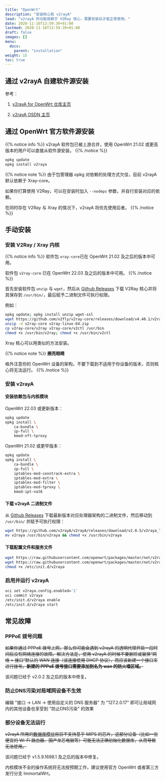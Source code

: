 ```yaml
---
title: "OpenWrt"
description: "安装核心和 v2rayA"
lead: "v2rayA 的功能依赖于 V2Ray 核心，需要安装后才能正常使用。"
date: 2020-11-16T13:59:39+01:00
lastmod: 2020-11-16T13:59:39+01:00
draft: false
images: []
menu:
  docs:
    parent: "installation"
weight: 15
toc: true
---
```


## 通过 v2rayA 自建软件源安装

参考：

1. [v2rayA for OpenWrt 仓库主页](https://github.com/v2raya/v2raya-openwrt)

2. [v2rayA OSDN 主页](https://osdn.net/projects/v2raya/)

## 通过 OpenWrt 官方软件源安装

{{% notice info %}}
v2rayA 软件包已被上游合并，使用 OpenWrt 21.02 或更高版本的用户可以直接从软件源安装。
{{% /notice %}}

```bash
opkg update
opkg install v2raya
```

{{% notice note %}}
由于包管理器 opkg 对依赖的处理方式欠佳，目前 v2rayA 默认依赖于 Xray-core。

如果你打算使用 V2Ray，可以在安装时加入 `--nodeps` 参数，并自行安装对应的依赖。

在同时存在 V2Ray 与 Xray 的情况下，v2rayA 将优先使用后者。
{{% /notice %}}

## 手动安装

### 安装 V2Ray / Xray 内核

{{% notice info %}}
软件包 `xray-core`已在 OpenWrt 21.02 及之后的版本中可用。

软件包 `v2ray-core` 已在 OpenWrt 22.03 及之后的版本中可用。
{{% /notice %}}

首先安装软件包 `unzip` 与 `wget`，然后从 [Github Releases](https://github.com/v2fly/v2ray-core/releases) 下载 V2Ray 核心并将其保存到 `/usr/bin/`，最后赋予二进制文件可执行权限。

例如：

```bash
opkg update; opkg install unzip wget-ssl
wget https://github.com/v2fly/v2ray-core/releases/download/v4.40.1/v2ray-linux-64.zip
unzip -d v2ray-core v2ray-linux-64.zip
cp v2ray-core/v2ray v2ray-core/v2ctl /usr/bin
chmod +x /usr/bin/v2ray; chmod +x /usr/bin/v2ctl
```

Xray 核心可以用类似的方法安装。

{{% notice note %}} **擦亮眼睛**

格外注意你的 OpenWrt 设备的架构，不要下载到不适用于你设备的版本，否则核心将无法运行。
{{% /notice %}}

### 安装 v2rayA

#### 安装依赖包与内核模块

OpenWrt 22.03 或更新版本：

```bash
opkg update
opkg install \
    ca-bundle \
    ip-full \
    kmod-nft-tproxy
```

OpenWrt 21.02 或更早版本：

```bash
opkg update
opkg install \
    ca-bundle \
    ip-full \
    iptables-mod-conntrack-extra \
    iptables-mod-extra \
    iptables-mod-filter \
    iptables-mod-tproxy \
    kmod-ipt-nat6
```

#### 下载 v2rayA 二进制文件

从 [Github Releases](https://github.com/v2rayA/v2rayA/releases) 下载最新版本对应处理器架构的二进制文件，然后移动到 `/usr/bin/` 并赋予可执行权限：

```bash
wget https://github.com/v2rayA/v2rayA/releases/download/v2.0.5/v2raya_linux_x64_2.0.5 -O v2raya
mv v2raya /usr/bin/v2raya && chmod +x /usr/bin/v2raya
```

#### 下载配置文件和服务文件

```bash
wget https://raw.githubusercontent.com/openwrt/packages/master/net/v2raya/files/v2raya.config -O /etc/config/v2raya
wget https://raw.githubusercontent.com/openwrt/packages/master/net/v2raya/files/v2raya.init -O /etc/init.d/v2raya
chmod +x /etc/init.d/v2raya
```

### 启用并运行 v2rayA

```bash
uci set v2raya.config.enabled='1'
uci commit v2raya
/etc/init.d/v2raya enable
/etc/init.d/v2raya start
```

## 常见故障

### PPPoE 拨号问题

~~如果你通过 PPPoE 拨号上网，那么你可能会遇到 v2rayA 的透明代理开启一段时间后没有网络连接的故障。解决方法是，使用 v2rayA 的时候不要删除或替换“网络 > 接口”默认的 WAN 连接（该连接使用 DHCP 协议），而应该新建一个接口来进行拨号。**新建的 PPPoE 拨号接口需要添加到名为 wan 的防火墙区域。**~~

该问题已经于 v2.0.2 及之后的版本中修复。

### 防止DNS污染对局域网设备不生效

编辑 "接口 -> LAN -> 使用自定义的 DNS 服务器" 为 "127.2.0.17" 即可让局域网内的其他设备也享受到 "防止DNS污染" 的效果

### 部分设备无法运行

~~v2rayA 所用的[数据库模块](https://github.com/boltdb/bolt)目前不支持基于 MIPS 的芯片，这部分设备（比如一些便宜的 Wi-Fi 路由器、国产龙芯电脑等）可能无法正确初始化数据库，从而导致无法使用。~~

该问题已经于 v1.5.9.1698.1 及之后的版本中修复。

内核模块不全的操作系统将无法按预期工作，建议使用官方 OpenWrt 或者第三方发行分支 ImmortalWrt。
